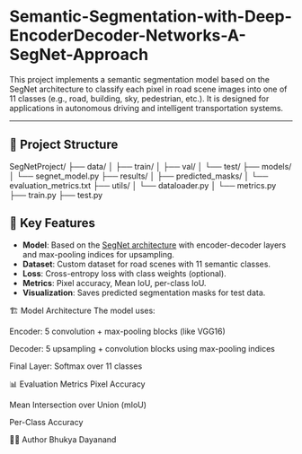 # Semantic-Segmentation-with-Deep-EncoderDecoder-Networks-A-SegNet-Approach

This project implements a semantic segmentation model based on the SegNet architecture to classify each pixel in road scene images into one of 11 classes (e.g., road, building, sky, pedestrian, etc.). It is designed for applications in autonomous driving and intelligent transportation systems.

---

## 📁 Project Structure
SegNetProject/
├── data/
│ ├── train/
│ ├── val/
│ └── test/
├── models/
│ └── segnet_model.py
├── results/
│ ├── predicted_masks/
│ └── evaluation_metrics.txt
├── utils/
│ └── dataloader.py
│ └── metrics.py
├── train.py
├── test.py

## 🚀 Key Features

- **Model**: Based on the [SegNet architecture](https://arxiv.org/abs/1511.00561) with encoder-decoder layers and max-pooling indices for upsampling.
- **Dataset**: Custom dataset for road scenes with 11 semantic classes.
- **Loss**: Cross-entropy loss with class weights (optional).
- **Metrics**: Pixel accuracy, Mean IoU, per-class IoU.
- **Visualization**: Saves predicted segmentation masks for test data.

🏗️ Model Architecture
The model uses:

Encoder: 5 convolution + max-pooling blocks (like VGG16)

Decoder: 5 upsampling + convolution blocks using max-pooling indices

Final Layer: Softmax over 11 classes


📊 Evaluation Metrics
Pixel Accuracy

Mean Intersection over Union (mIoU)

Per-Class Accuracy

👨‍💻 Author
Bhukya Dayanand
